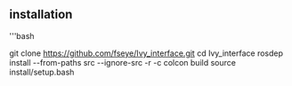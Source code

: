 ## installation

'''bash

git clone https://github.com/fseye/Ivy_interface.git
cd Ivy_interface
rosdep install --from-paths src --ignore-src -r -c
colcon build
source install/setup.bash
